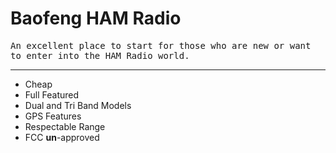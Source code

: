# Baofeng HAM Radio

<tt>An excellent place to start for those who are new or want to enter into the HAM Radio world. 
</tt></br>

---
- Cheap
- Full Featured
- Dual and Tri Band Models
- GPS Features
- Respectable Range
- FCC **un**-approved
